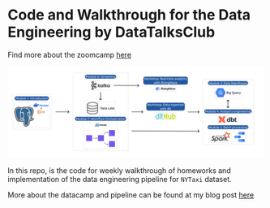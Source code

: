 # Code and Walkthrough for the Data Engineering by DataTalksClub
Find more about the zoomcamp <a href='https://dezoomcamp.streamlit.app/'>here</a>

<img alt='pipeline' src='https://github.com/DataTalksClub/data-engineering-zoomcamp/raw/main/images/architecture/arch_v3_workshops.jpg'>

In this repo, is the code for weekly walkthrough of homeworks and implementation of the data engineering pipeline for `NYTaxi` dataset.

More about the datacamp and pipeline can be found at my blog post <a href='https://moh1tt.vercel.app/blog/nytaxi'>here</a>
